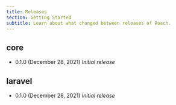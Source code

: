 ```yaml
---
title: Releases
section: Getting Started
subtitle: Learn about what changed between releases of Roach.
---
```


## core

- 0.1.0 (December 28, 2021) _Initial release_

## laravel

- 0.1.0 (December 28, 2021) _Initial release_
